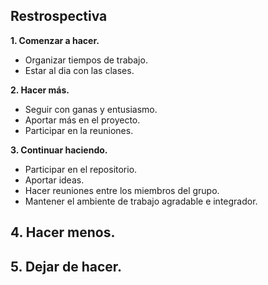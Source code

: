## Restrospectiva

**1. Comenzar a hacer.**
- Organizar tiempos de trabajo.
- Estar al dia con las clases.

**2. Hacer más.**
- Seguir con ganas y entusiasmo.
- Aportar más en el proyecto.
- Participar en la reuniones.

**3. Continuar haciendo.**
- Participar en el repositorio.
- Aportar ideas. 
- Hacer reuniones entre los miembros del grupo.
- Mantener el ambiente de trabajo agradable e integrador. 

**4. Hacer menos.**
- 

**5. Dejar de hacer.**
- 
